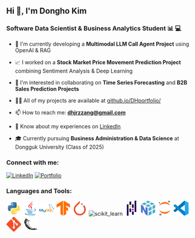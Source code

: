 ## Hi 👋, I'm Dongho Kim

### Software Data Scientist & Business Analytics Student 📊 💻

- 🔬 I'm currently developing a **Multimodal LLM Call Agent Project** using OpenAI & RAG
  
- 📈 I worked on a **Stock Market Price Movement Prediction Project** combining Sentiment Analysis & Deep Learning

- 👥 I'm interested in collaborating on **Time Series Forecasting** and **B2B Sales Prediction Projects**

- 👨‍💻 All of my projects are available at [github.io/DHportfolio/](https://decisionwithdata.github.io/DHportfolio/)

- 📫 How to reach me: **dhjrzzang@gmail.com**

- 📄 Know about my experiences on [LinkedIn](https://www.linkedin.com/in/dongho-evan-kim)

- 🎓 Currently pursuing **Business Administration & Data Science** at Dongguk University (Class of 2025)

### Connect with me:
[![LinkedIn](https://img.shields.io/badge/LinkedIn-0077B5?style=for-the-badge&logo=linkedin&logoColor=white)](https://www.linkedin.com/in/dongho-evan-kim)
[![Portfolio](https://img.shields.io/badge/Portfolio-000000?style=for-the-badge&logo=github&logoColor=white)](\https://decisionwithdata.github.io/DHportfolio/)

### Languages and Tools:

<!-- Programming Languages -->
<p align="left">
<img src="https://raw.githubusercontent.com/devicons/devicon/master/icons/python/python-original.svg" alt="python" width="40" height="40"/>
<img src="https://raw.githubusercontent.com/devicons/devicon/master/icons/java/java-original.svg" alt="java" width="40" height="40"/>
<img src="https://raw.githubusercontent.com/devicons/devicon/master/icons/mysql/mysql-original-wordmark.svg" alt="mysql" width="40" height="40"/>

<!-- ML/DL Frameworks -->
<img src="https://raw.githubusercontent.com/devicons/devicon/master/icons/tensorflow/tensorflow-original.svg" alt="tensorflow" width="40" height="40"/>
<img src="https://raw.githubusercontent.com/devicons/devicon/master/icons/pytorch/pytorch-original.svg" alt="pytorch" width="40" height="40"/>
<img src="https://upload.wikimedia.org/wikipedia/commons/0/05/Scikit_learn_logo_small.svg" alt="scikit_learn" width="40" height="40"/>

<!-- Data Science Tools -->
<img src="https://raw.githubusercontent.com/devicons/devicon/master/icons/pandas/pandas-original.svg" alt="pandas" width="40" height="40"/>
<img src="https://raw.githubusercontent.com/devicons/devicon/master/icons/numpy/numpy-original.svg" alt="numpy" width="40" height="40"/>
<img src="https://raw.githubusercontent.com/devicons/devicon/master/icons/jupyter/jupyter-original.svg" alt="jupyter" width="40" height="40"/>

<!-- Development Tools -->
<img src="https://raw.githubusercontent.com/devicons/devicon/master/icons/vscode/vscode-original.svg" alt="vscode" width="40" height="40"/>
<img src="https://raw.githubusercontent.com/devicons/devicon/master/icons/git/git-original.svg" alt="git" width="40" height="40"/>
<img src="https://raw.githubusercontent.com/devicons/devicon/master/icons/flask/flask-original.svg" alt="flask" width="40" height="40"/>
</p>
